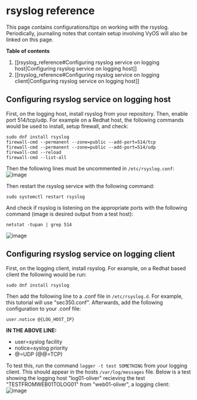 # rsyslog reference
This page contains configurations/tips on working with the rsyslog. Periodically, journaling notes that contain setup involving VyOS will also be linked on this page.

**Table of contents**
1. [[rsyslog_reference#Configuring rsyslog service on logging host|Configuring rsyslog service on logging host]]
2. [[rsyslog_reference#Configuring rsyslog service on logging client|Configuring rsyslog service on logging host]]

## Configuring rsyslog service on logging host
First, on the logging host, install rsyslog from your repository. Then, enable port 514/tcp/udp. For example on a Redhat host, the following commands would be used to install, setup firewall, and check:
```
sudo dnf install rsyslog  
firewall-cmd --permanent --zone=public --add-port=514/tcp  
firewall-cmd --permanent --zone=public --add-port=514/udp  
firewall-cmd --reload  
firewall-cmd --list-all
```

Then the following lines must be uncommented in `/etc/rsyslog.conf`:
![image](https://user-images.githubusercontent.com/71083461/212767775-7454ce85-6b1d-4ec7-b525-7fed245863f7.png)

Then restart the rsyslog service with the following command:
```
sudo systemctl restart rsyslog
```

And check if rsyslog is listening on the appropriate ports with the following command (image is desired output from a test host):
```
netstat -tupan | grep 514
```
![image](https://user-images.githubusercontent.com/71083461/212768235-a94d145f-2ec0-40ef-804b-935fe4082250.png)

## Configuring rsyslog service on logging client
First, on the logging client, install rsyslog. For example, on a Redhat based client the following would be run:
```
sudo dnf install rsyslog 
```

Then add the following line to a .conf file in `/etc/rsyslog.d`. For example, this tutorial will use "sec350.conf". Afterwards, add the following configuration to your .conf file:
```
user.notice @{LOG_HOST_IP}
```

**IN THE ABOVE LINE:**
* user=syslog facility
* notice=syslog priority
* @=UDP (@@=TCP)

To test this, run the command `logger -t test SOMETHING` from your logging client. This should appear in the hosts `/var/log/messages` file. Below is a test showing the logging host "log01-oliver" recieving the test "TESTFROMWEB01TOLOG01" from "web01-oliver", a logging client:
![image](https://user-images.githubusercontent.com/71083461/212769825-b12dfe85-7b96-46f6-9c12-1355314d2d61.png)